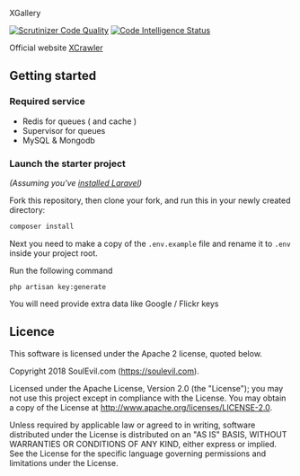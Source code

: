
XGallery

[![Scrutinizer Code Quality](https://scrutinizer-ci.com/g/jooservices/XGallery/badges/quality-score.png?b=develop)](https://scrutinizer-ci.com/g/jooservices/XGallery/?branch=develop)
[![Code Intelligence Status](https://scrutinizer-ci.com/g/jooservices/XGallery/badges/code-intelligence.svg?b=develop)](https://scrutinizer-ci.com/code-intelligence)

Official website [XCrawler](https://xcrawler.net)


## Getting started

### Required service

 - Redis for queues ( and cache )
 - Supervisor for queues
 - MySQL & Mongodb

### Launch the starter project

*(Assuming you've [installed Laravel](https://laravel.com/docs/6.x/installation))*

Fork this repository, then clone your fork, and run this in your newly created directory:

``` bash
composer install
```

Next you need to make a copy of the `.env.example` file and rename it to `.env` inside your project root.

Run the following command

```
php artisan key:generate
```

You will need provide extra data like Google / Flickr keys

## Licence

This software is licensed under the Apache 2 license, quoted below.

Copyright 2018 SoulEvil.com (https://soulevil.com).

Licensed under the Apache License, Version 2.0 (the "License"); you may not use this project except in compliance with the License. You may obtain a copy of the License at http://www.apache.org/licenses/LICENSE-2.0.

Unless required by applicable law or agreed to in writing, software distributed under the License is distributed on an "AS IS" BASIS, WITHOUT WARRANTIES OR CONDITIONS OF ANY KIND, either express or implied. See the License for the specific language governing permissions and limitations under the License.
